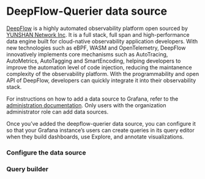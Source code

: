 # DeepFlow-Querier data source

[DeepFlow](https://deepflow.yunshan.net/community.html) is a highly automated observability platform open sourced by [YUNSHAN Network Inc](https://www.yunshan.net/). It is a full stack, full span and high-performance data engine built for cloud-native observability application developers. With new technologies such as eBPF, WASM and OpenTelemetry, DeepFlow innovatively implements core mechanisms such as AutoTracing, AutoMetrics, AutoTagging and SmartEncoding, helping developers to improve the automation level of code injection, reducing the maintanence complexity of the observability platform. With the programmability and open API of DeepFlow, developers can quickly integrate it into their observability stack.

For instructions on how to add a data source to Grafana, refer to the [administration documentation](https://grafana.com/docs/grafana/latest/administration/data-source-management/). Only users with the organization administrator role can add data sources.

Once you’ve added the deepflow-querier data source, you can configure it so that your Grafana instance’s users can create queries in its query editor when they build dashboards, use Explore, and annotate visualizations.

### Configure the data source

### Query builder
